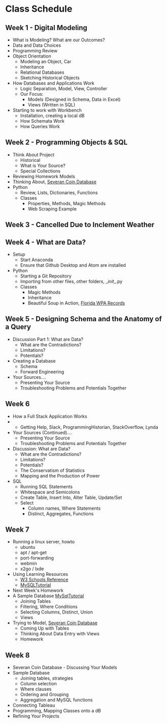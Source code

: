 # Class Schedule

## Week 1 - Digital Modeling
* What is Modeling? What are our Outcomes?
* Data and Data Choices
* Programming Review
* Object Orientation
    * Modeling an Object, Car
    * Inheritance
    * Relational Databases
    * Sketching Historical Objects
* How Databases and Applications Work
    * Logic Separation, Model, View, Controller
    * Our Focus:
        * Models (Designed in Schema, Data in Excel)
        * Views (Written in SQL)
* Starting to work with Workbench
    * Installation, creating a local dB
    * How Schemata Work
    * How Queries Work

## Week 2 - Programming Objects & SQL
* Think About Project
    * Historical
    * What is Your Source?
    * Special Collections
* Reviewing Homework Models
* Thinking About, [Severan Coin Database](http://web3.cas.usf.edu/main/other/severan/databases/)
* Python
    * Review, Lists, Dictionaries, Functions
    * Classes
        * Properties, Methods, Magic Methods
        * Web Scraping Example

## Week 3 - Cancelled Due to Inclement Weather

## Week 4 - What are Data?

* Setup
    * Start Anaconda
    * Ensure that Github Desktop and Atom are installed
* Python
    * Starting a Git Repository
    * Importing from other files, other folders, \__init__.py
    * Classes
        * Magic Methods
        * Inheritance
        * Beautiful Soup in Action, [Florida WPA Records](https://www.floridamemory.com/collections/churchrecords/)

## Week 5 - Designing Schema and the Anatomy of a Query

* Discussion Part 1: What are Data?
    * What are the Contradictions?
    * Limitations?
    * Potentials?
* Creating a Database
    * Schema
    * Forward Engineering
* Your Sources....
    * Presenting Your Source
    * Troubleshooting Problems and Potentials Together

## Week 6

* How a Full Stack Application Works
* * Getting Help, Slack, ProgrammingHistorian, StackOverflow, Lynda
* Your Sources (Continued)....
    * Presenting Your Source
    * Troubleshooting Problems and Potentials Together
* Discussion: What are Data?
    * What are the Contradictions?
    * Limitations?
    * Potentials?
    * The Conservatism of Statistics
    * Mapping and the Production of Power
* SQL
    * Running SQL Statements
    * Whitespace and Semicolons
    * Create Table, Insert Into, Alter Table, Update/Set
    * Select
        * Column names, Where Statements
        * Distinct, Aggregates, Functions


## Week 7

* Running a linux server, howto
    * ubuntu
    * apt / apt-get
    * port-forwarding
    * webmin
    * x2go / lxde
* Using Learning Resources
    * [W3 Schools Reference](https://www.w3schools.com/sql/default.asp)
    * [MySQLTutorial](http://www.mysqltutorial.org)
* Next Week's Homework
* A Sample Database [MySqlTutorial](http://www.mysqltutorial.org)
    * Joining Tables
    * Filtering, Where Conditions
    * Selecting Columns, Distinct, Union
    * Views
* Trying to Model, [Severan Coin Database](http://web3.cas.usf.edu/main/other/severan/databases/)
    * Coming Up with Tables
    * Thinking About Data Entry with Views
    * Homework

## Week 8
* Severan Coin Database - Discussing Your Models
* Sample Database
    * Joining tables, strategies
    * Column selection
    * Where clauses
    * Ordering and Grouping
    * Aggregation and MySQL functions
* Connecting Tableau
* Programming, Mapping Classes onto a dB
* Refining Your Projects
